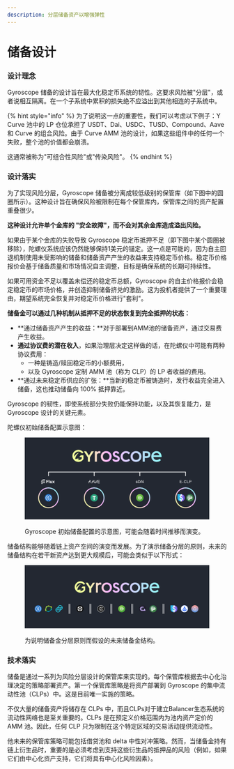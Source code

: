 ```yaml
---
description: 分层储备资产以增强弹性
---
```


# 储备设计

### 设计理念

Gyroscope 储备的设计旨在最大化稳定币系统的韧性。这要求风险被"分层"，或者说相互隔离。在一个子系统中累积的损失绝不应溢出到其他相连的子系统中。

{% hint style="info" %}
为了说明这一点的重要性，我们可以考虑以下例子：Y Curve 池中的 LP 仓位承担了 USDT、Dai、USDC、TUSD、Compound、Aave 和 Curve 的组合风险。由于 Curve AMM 池的设计，如果这些组件中的任何一个失败，整个池的价值都会崩溃。

这通常被称为"可组合性风险"或"传染风险"。
{% endhint %}

### 设计落实

为了实现风险分层，Gyroscope 储备被分离成较低级别的保管库（如下图中的圆圈所示）。这种设计旨在确保风险被限制在每个保管库内，保管库之间的资产配置重叠很少。

**这种设计允许单个金库的 "安全故障"，而不会对其余金库造成溢出风险。**

如果由于某个金库的失败导致 Gyroscope 稳定币抵押不足（即下图中某个圆圈被移除），陀螺仪系统应该仍然能够保持1美元的锚定。这一点是可能的，因为自主回退机制使用未受影响的储备和储备资产产生的收益来支持稳定币价格。稳定币价格报价会基于储备质量和市场情况自主调整，目标是确保系统的长期可持续性。

如果可用资金不足以覆盖未偿还的稳定币总额，Gyroscope 的自主价格报价会稳定稳定币的市场价格，并创造抑制储备挤兑的激励。这为投机者提供了一个重要理由，期望系统完全恢复并对稳定币价格进行"套利"。

**储备金可以通过几种机制从抵押不足的状态恢复到完全抵押的状态：**

* **通过储备资产产生的收益：**对于部署到AMM池的储备资产，通过交易费产生收益。
* **通过协议费的潜在收入**，如果治理层决定这样做的话，在陀螺仪中可能有两种协议费用：
  * 一种是铸造/赎回稳定币的小额费用，
  * 以及 Gyroscope 定制 AMM 池（称为 CLP）的 LP 者收益的费用。
* **通过未来稳定币供应的扩张：**当新的稳定币被铸造时，发行收益完全进入储备，这也推动储备向 100% 抵押靠近。

Gyroscope 的韧性，即使系统部分失败仍能保持功能，以及其恢复能力，是 Gyroscope 设计的关键元素。

陀螺仪初始储备配置示意图：

<figure><img src="../../.gitbook/assets/image (12).png" alt=""><figcaption><p>Gyroscope 初始储备配置的示意图，可能会随着时间推移而演变。</p></figcaption></figure>

储备结构能够随着链上资产空间的演变而发展。为了演示储备分层的原则，未来的储备结构在若干新资产达到更大规模后，可能会类似于以下形式：

<figure><img src="../../.gitbook/assets/image (3) (2).png" alt=""><figcaption><p>为说明储备金分层原则而假设的未来储备金结构。</p></figcaption></figure>

### 技术落实

储备是通过一系列为风险分层设计的保管库来实现的。每个保管库根据去中心化治理决定的策略部署资产。第一个保管库策略是将资产部署到 Gyroscope 的集中流动性池（CLPs）中。这是目前唯一实施的策略。

不仅大量的储备资产将储存在 CLPs 中，而且CLPs对于建立Balancer生态系统的流动性网络也是至关重要的。CLPs 是在预定义价格范围内为池内资产定价的 AMM 池。因此，任何 CLP 只为限制在这个特定区域的交易活动提供流动性。

他未来的保管库策略可能包括借贷池和 delta 中性对冲策略。然而，当储备金持有链上衍生品时，重要的是必须考虑到支持这些衍生品的抵押品的风险（例如，如果它们由中心化资产支持，它们将具有中心化风险因素）。

